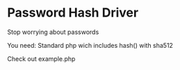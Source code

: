 # Password Hash Driver
Stop worrying about passwords

You need: Standard php wich includes hash() with sha512

Check out example.php
